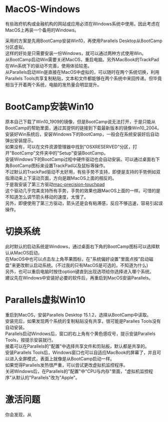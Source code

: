 # MacOS-Windows

有些政府机构或金融机构的网站或应用必须在Windows系统中使用，因此考虑在MacOS上再装一个备用的Windows。  

采用的方案是先用BootCamp安装Win10，再使用Parallels Desktop从BootCamp分区虚拟。  
这样的好处是只需要安装一份Windows，就可以通过两种方式使用Win。  
从BootCamp启动Win需要关闭MacOS，重启电脑。另外MacBook的TrackPad在Win系统下的驱动不完善，使用体验较差。  
从Parallels启动Win是直接在MacOS中虚拟的，可以随时在两个系统切换，利用Parallels Tools共享复制粘贴，文本和文件都能够在两个系统中来回传递。但毕竟相当于开着两个系统，电脑的发热量会明显提升。  

# BootCamp安装Win10  
原本自己下载了Win10_1909的镜像，但是BootCamp说无法打开，于是只能从BootCamp的帮助里面，通过其提供的链接到下载最新版本的镜像Win10_2004。  
安装好Win系统后，安装Windows下的BootCamp，一般会在系统安装好后自动弹出安装提示。  
如果没有，可以在文件资源管理器中找到"OSXRESERVED"分区，打开"BootCamp"文件夹中的"Setup"安装BootCamp。  
安装Windows下的BootCamp过程中硬件驱动也会自动安装。可以通过桌面右下角BootCamp图标来设置TrackPad以及鼠标等操作。    
不过默认的TrackPad驱动不太好用，有些手势不支持，即便是支持的手势例如双指滑动来上下滚动页面，方向是跟MacOS上面的相反的。  
于是我安装了第三方驱动[mac-precision-touchpad](https://github.com/imbushuo/mac-precision-touchpad)  
这个驱动几乎完美支持所有手势，手势的效果也跟MacOS上面的一样。可惜的是不知道怎么调节箭头移动的速度，太慢了。  
另外，即便使用了第三方驱动，箭头还是会有粘滞感，反应不够迅速，容易引起误操作。  

# 切换系统  
此时默认的启动系统是Windows，通过桌面右下角的BootCamp图标可以选择默认从MacOS启动。  
在MacOS中也可以点击左上角苹果图标，在"系统偏好设置"里面点按"启动磁盘"来更改默认启动系统。(不过我的只有MacOS是可选的，不知道为什么)    
另外，也可以重启电脑时按住option键直到出现选项给你选择进入哪个系统。  
建议先在Windows中安装好必要的软件后，再重启到MacOS安装Parallels。  

# Parallels虚拟Win10  
重启到MacOS，安装Parallels Desktop 15.1.2，选择从BootCamp中读取。  
安装完后，如果发现两个系统的复制粘贴没有共享，很可能是Paralles Tools没有自动安装。  
Parallels启动Windows后，窗口的右上角有个黄色感叹号，提示安装Parallels Tools，按提示安装就行。  
接着可以在Parallels的"配置"中选择共享文件和剪贴板，默认都是共享的。  
安装Parallels Tools后，Windows窗口也可以自适应MacBook的屏幕了，并且可以进入全屏模式，表面上就像是从BootCamp启动一样。  
如果觉得Parallels发热很严重，可以尝试更改虚拟机监控程序。  
关闭Windows后，在Parallels的"配置"中"CPU与内存"里面，"虚拟机监控程序"从默认的"Parallels"改为"Apple"。 

# 激活问题
你会发现，从
